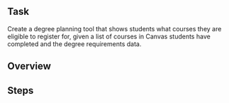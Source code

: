 ## Task
Create a degree planning tool that shows students what courses they are eligible to register for, given a list of courses in Canvas students have completed and the degree requirements data.

## Overview

## Steps